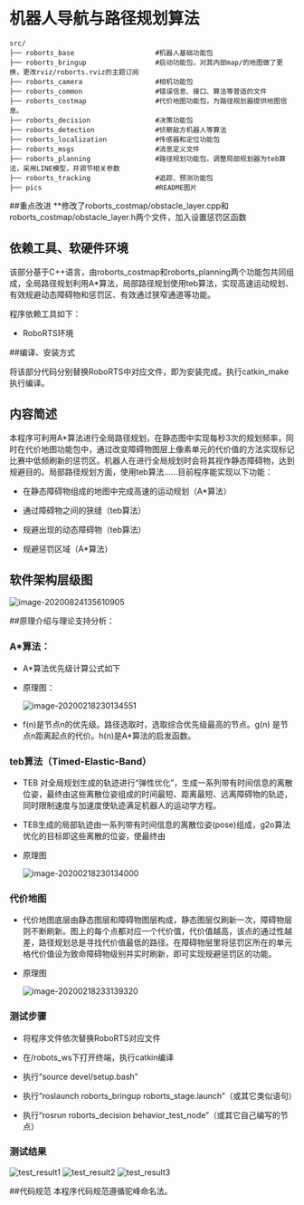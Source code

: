 # 机器人导航与路径规划算法

```
src/
├── roborts_base                    #机器人基础功能包  
├── roborts_bringup                 #启动功能包，对其内部map/的地图做了更换，更改rviz/roborts.rviz的主题订阅  
├── roborts_camera                  #相机功能包  
├── roborts_common                  #错误信息、接口、算法等普适的文件  
├── roborts_costmap                 #代价地图功能包，为路径规划器提供地图信息。  
├── roborts_decision                #决策功能包  
├── roborts_detection               #侦察敌方机器人等算法  
├── roborts_localization            #传感器和定位功能包  
├── roborts_msgs                    #消息定义文件  
├── roborts_planning                #路径规划功能包，调整局部规划器为teb算法，采用LINE模型，并调节相关参数  
├── roborts_tracking                #追踪、预测功能包  
├── pics                            #README图片  
```  
##重点改进
**修改了roborts_costmap/obstacle_layer.cpp和roborts_costmap/obstacle_layer.h两个文件，加入设置惩罚区函数


## 依赖工具、软硬件环境

该部分基于C++语言，由roborts_costmap和roborts_planning两个功能包共同组成，全局路径规划利用A*算法，局部路径规划使用teb算法，实现高速运动规划、有效规避动态障碍物和惩罚区、有效通过狭窄通道等功能。

程序依赖工具如下：

* RoboRTS环境


##编译、安装方式

将该部分代码分别替换RoboRTS中对应文件，即为安装完成。执行catkin_make执行编译。



## 内容简述

本程序可利用A*算法进行全局路径规划，在静态图中实现每秒3次的规划频率，同时在代价地图功能包中，通过改变障碍物图层上像素单元的代价值的方法实现标记比赛中低频刷新的惩罚区。机器人在进行全局规划时会将其视作静态障碍物，达到规避目的。局部路径规划方面，使用teb算法……目前程序能实现以下功能：

- 在静态障碍物组成的地图中完成高速的运动规划（A*算法）

- 通过障碍物之间的狭缝（teb算法）

- 规避出现的动态障碍物（teb算法）

- 规避惩罚区域（A*算法）

  

## 软件架构层级图

  ![image-20200824135610905](pics/software-framework.png)
  



##原理介绍与理论支持分析：

### A*算法：

* A*算法优先级计算公式如下 

* 原理图：

  ![image-20200218230134551](pics/Astar.png)

* f(n)是节点n的优先级。路径选取时，选取综合优先级最高的节点。g(n) 是节点n距离起点的代价。h(n)是A*算法的启发函数。

### teb算法（Timed-Elastic-Band）

* TEB 对全局规划生成的轨迹进行“弹性优化”，生成一系列带有时间信息的离散位姿，最终由这些离散位姿组成的时间最短、距离最短、远离障碍物的轨迹，同时限制速度与加速度使轨迹满足机器人的运动学方程。
* TEB生成的局部轨迹由一系列带有时间信息的离散位姿(pose)组成，g2o算法优化的目标即这些离散的位姿，使最终由
 
* 原理图
 
  ![image-20200218230134000](pics/teb.png)
  

### 代价地图

* 代价地图底层由静态图层和障碍物图层构成，静态图层仅刷新一次，障碍物层则不断刷新。图上的每个点都对应一个代价值，代价值越高，该点的通过性越差，路径规划总是寻找代价值最低的路径。在障碍物层里将惩罚区所在的单元格代价值设为致命障碍物级别并实时刷新，即可实现规避惩罚区的功能。

* 原理图

  ![image-20200218233139320](pics/costmap1.png)


### 测试步骤

* 将程序文件依次替换RoboRTS对应文件

* 在/robots_ws下打开终端，执行catkin编译

* 执行“source devel/setup.bash"

* 执行“roslaunch roborts_bringup roborts_stage.launch”（或其它类似语句）

* 执行“rosrun roborts_decision behavior_test_node”（或其它自己编写的节点）




### 测试结果

![test_result1](pics/planning1.gif)
![test_result2](pics/planning2.gif)
![test_result3](pics/planing3.gif)

##代码规范
本程序代码规范遵循驼峰命名法。

